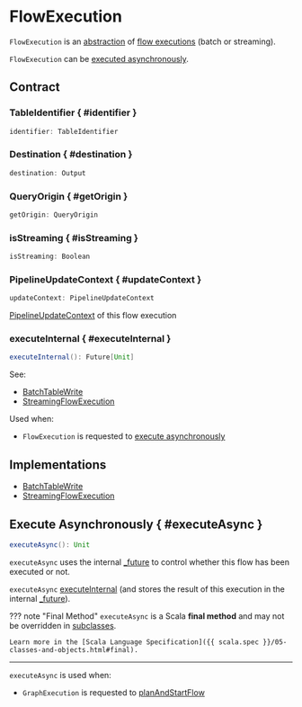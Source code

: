 # FlowExecution

`FlowExecution` is an [abstraction](#contract) of [flow executions](#implementations) (batch or streaming).

`FlowExecution` can be [executed asynchronously](#executeAsync).

## Contract

### TableIdentifier { #identifier }

```scala
identifier: TableIdentifier
```

### Destination { #destination }

```scala
destination: Output
```

### QueryOrigin { #getOrigin }

```scala
getOrigin: QueryOrigin
```

### isStreaming { #isStreaming }

```scala
isStreaming: Boolean
```

### PipelineUpdateContext { #updateContext }

```scala
updateContext: PipelineUpdateContext
```

[PipelineUpdateContext](PipelineUpdateContext.md) of this flow execution

### executeInternal { #executeInternal }

```scala
executeInternal(): Future[Unit]
```

See:

* [BatchTableWrite](BatchTableWrite.md#executeInternal)
* [StreamingFlowExecution](StreamingFlowExecution.md#executeInternal)

Used when:

* `FlowExecution` is requested to [execute asynchronously](#executeAsync)

## Implementations

* [BatchTableWrite](BatchTableWrite.md)
* [StreamingFlowExecution](StreamingFlowExecution.md)

## Execute Asynchronously { #executeAsync }

```scala
executeAsync(): Unit
```

`executeAsync` uses the internal [_future](#_future) to control whether this flow has been executed or not.

`executeAsync` [executeInternal](#executeInternal) (and stores the result of this execution in the internal [_future](#_future)).

??? note "Final Method"
    `executeAsync` is a Scala **final method** and may not be overridden in [subclasses](#implementations).

    Learn more in the [Scala Language Specification]({{ scala.spec }}/05-classes-and-objects.html#final).

---

`executeAsync` is used when:

* `GraphExecution` is requested to [planAndStartFlow](GraphExecution.md#planAndStartFlow)
